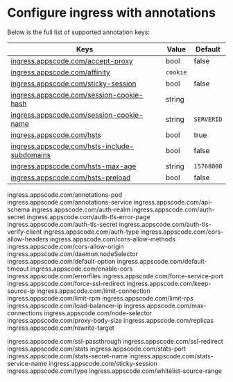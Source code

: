# Configure ingress with annotations

Below is the full list of supported annotation keys:

|  Keys  |   Value   |  Default |
|--------|-----------|----------|
| [ingress.appscode.com/accept-proxy](accept-proxy.md) | bool | false |
| [ingress.appscode.com/affinity](sticky-session.md) | `cookie` | |
| [ingress.appscode.com/sticky-session](sticky-session.md) | bool | false |
| [ingress.appscode.com/session-cookie-hash](sticky-session.md) | string | |
| [ingress.appscode.com/session-cookie-name](sticky-session.md) | string | `SERVERID` |
| [ingress.appscode.com/hsts](hsts.md) | bool | true |
| [ingress.appscode.com/hsts-include-subdomains](hsts.md) | bool | false |
| [ingress.appscode.com/hsts-max-age](hsts.md) | string | `15768000` |
| [ingress.appscode.com/hsts-preload](hsts.md) | bool | false |

ingress.appscode.com/annotations-pod
ingress.appscode.com/annotations-service
ingress.appscode.com/api-schema
ingress.appscode.com/auth-realm
ingress.appscode.com/auth-secret
ingress.appscode.com/auth-tls-error-page
ingress.appscode.com/auth-tls-secret
ingress.appscode.com/auth-tls-verify-client
ingress.appscode.com/auth-type
ingress.appscode.com/cors-allow-headers
ingress.appscode.com/cors-allow-methods
ingress.appscode.com/cors-allow-origin
ingress.appscode.com/daemon.nodeSelector
ingress.appscode.com/default-option
ingress.appscode.com/default-timeout
ingress.appscode.com/enable-cors
ingress.appscode.com/errorfiles
ingress.appscode.com/force-service-port
ingress.appscode.com/force-ssl-redirect
ingress.appscode.com/keep-source-ip
ingress.appscode.com/limit-connection
ingress.appscode.com/limit-rpm
ingress.appscode.com/limit-rps
ingress.appscode.com/load-balancer-ip
ingress.appscode.com/max-connections
ingress.appscode.com/node-selector
ingress.appscode.com/proxy-body-size
ingress.appscode.com/replicas
ingress.appscode.com/rewrite-target

ingress.appscode.com/ssl-passthrough
ingress.appscode.com/ssl-redirect
ingress.appscode.com/stats
ingress.appscode.com/stats-port
ingress.appscode.com/stats-secret-name
ingress.appscode.com/stats-service-name
ingress.appscode.com/sticky-session
ingress.appscode.com/type
ingress.appscode.com/whitelist-source-range